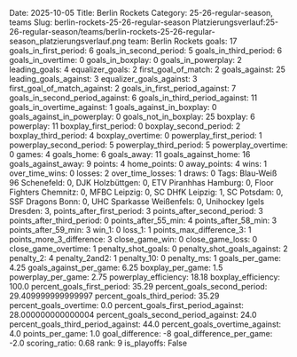 Date: 2025-10-05
Title: Berlin Rockets
Category: 25-26-regular-season, teams
Slug: berlin-rockets-25-26-regular-season
Platzierungsverlauf:25-26-regular-season/teams/berlin-rockets-25-26-regular-season_platzierungsverlauf.png
team: Berlin Rockets
goals: 17
goals_in_first_period: 6
goals_in_second_period: 5
goals_in_third_period: 6
goals_in_overtime: 0
goals_in_boxplay: 0
goals_in_powerplay: 2
leading_goals: 4
equalizer_goals: 2
first_goal_of_match: 2
goals_against: 25
leading_goals_against: 3
equalizer_goals_against: 3
first_goal_of_match_against: 2
goals_in_first_period_against: 7
goals_in_second_period_against: 6
goals_in_third_period_against: 11
goals_in_overtime_against: 1
goals_against_in_boxplay: 0
goals_against_in_powerplay: 0
goals_not_in_boxplay: 25
boxplay: 6
powerplay: 11
boxplay_first_period: 0
boxplay_second_period: 2
boxplay_third_period: 4
boxplay_overtime: 0
powerplay_first_period: 1
powerplay_second_period: 5
powerplay_third_period: 5
powerplay_overtime: 0
games: 4
goals_home: 6
goals_away: 11
goals_against_home: 16
goals_against_away: 9
points: 4
home_points: 0
away_points: 4
wins: 1
over_time_wins: 0
losses: 2
over_time_losses: 1
draws: 0
Tags:  Blau-Weiß 96 Schenefeld: 0,  DJK Holzbüttgen: 0,  ETV Piranhhas Hamburg: 0,  Floor Fighters Chemnitz: 0,  MFBC Leipzig: 0,  SC DHfK Leipzig: 1,  SC Potsdam: 0,  SSF Dragons Bonn: 0,  UHC Sparkasse Weißenfels: 0,  Unihockey Igels Dresden: 3,
points_after_first_period: 3
points_after_second_period: 3
points_after_third_period: 0
points_after_55_min: 4
points_after_58_min: 3
points_after_59_min: 3
win_1: 0
loss_1: 1
points_max_difference_3: 1
points_more_3_difference: 3
close_game_win: 0
close_game_loss: 0
close_game_overtime: 1
penalty_shot_goals: 0
penalty_shot_goals_against: 2
penalty_2: 4
penalty_2and2: 1
penalty_10: 0
penalty_ms: 1
goals_per_game: 4.25
goals_against_per_game: 6.25
boxplay_per_game: 1.5
powerplay_per_game: 2.75
powerplay_efficiency: 18.18
boxplay_efficiency: 100.0
percent_goals_first_period: 35.29
percent_goals_second_period: 29.409999999999997
percent_goals_third_period: 35.29
percent_goals_overtime: 0.0
percent_goals_first_period_against: 28.000000000000004
percent_goals_second_period_against: 24.0
percent_goals_third_period_against: 44.0
percent_goals_overtime_against: 4.0
points_per_game: 1.0
goal_difference: -8
goal_difference_per_game: -2.0
scoring_ratio: 0.68
rank: 9
is_playoffs: False
